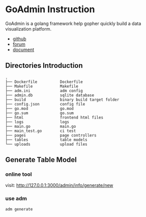 # GoAdmin Instruction

GoAdmin is a golang framework help gopher quickly build a data visualization platform. 

- [github](https://github.com/GoAdminGroup/go-admin)
- [forum](http://discuss.go-admin.com)
- [document](https://book.go-admin.cn)

## Directories Introduction

```
.
├── Dockerfile          Dockerfile
├── Makefile            Makefile
├── adm.ini             adm config
├── admin.db            sqlite database
├── build               binary build target folder
├── config.json         config file
├── go.mod              go.mod
├── go.sum              go.sum
├── html                frontend html files
├── logs                logs
├── main.go             main.go
├── main_test.go        ci test
├── pages               page controllers
├── tables              table models
└── uploads             upload files
```

## Generate Table Model

### online tool

visit: http://127.0.0.1:3000/admin/info/generate/new

### use adm

```
adm generate
```

